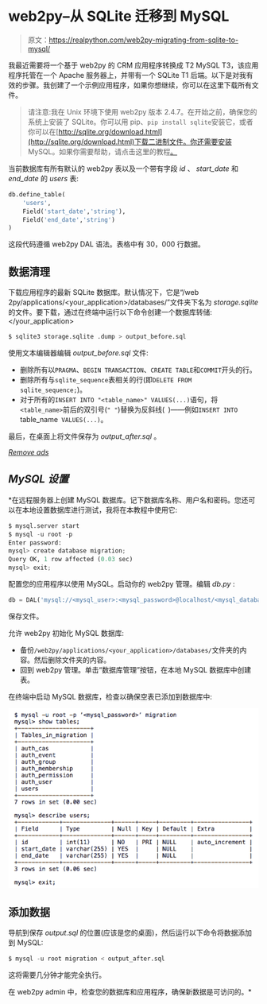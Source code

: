 # web2py–从 SQLite 迁移到 MySQL

> 原文：<https://realpython.com/web2py-migrating-from-sqlite-to-mysql/>

我最近需要将一个基于 web2py 的 CRM 应用程序转换成 T2 MySQL T3，该应用程序托管在一个 Apache 服务器上，并带有一个 SQLite T1 后端。以下是对我有效的步骤。我创建了一个示例应用程序，如果你想继续，你可以在这里下载所有文件。

> 请注意:我在 Unix 环境下使用 web2py 版本 2.4.7。在开始之前，确保您的系统上安装了 SQLite。你可以用 pip、`pip install sqlite`安装它，或者你可以在[http://sqlite.org/download.html](http://sqlite.org/download.html)下载二进制文件。你还需要安装 MySQL。如果你需要帮助，请点击这里的教程[。](http://dev.mysql.com/doc/refman/5.5/en/installing.html)

当前数据库有所有默认的 web2py 表以及一个带有字段 *id* 、 *start_date* 和 *end_date* 的 *users* 表:

```py
db.define_table(
    'users',
    Field('start_date','string'), 
    Field('end_date','string')
)
```

这段代码遵循 web2py DAL 语法。表格中有 30，000 行数据。

## 数据清理

下载应用程序的最新 SQLite 数据库。默认情况下，它是“/web 2py/applications/<your_application>/databases/”文件夹下名为 *storage.sqlite* 的文件。要下载，通过在终端中运行以下命令创建一个数据库转储:</your_application>

```py
$ sqlite3 storage.sqlite .dump > output_before.sql
```

使用文本编辑器编辑 *output_before.sql* 文件:

*   删除所有以`PRAGMA`、`BEGIN TRANSACTION`、`CREATE TABLE`和`COMMIT`开头的行。
*   删除所有与`sqlite_sequence`表相关的行(即`DELETE FROM sqlite_sequence;`)。
*   对于所有的`INSERT INTO "<table_name>" VALUES(...)`语句，将`<table_name>`前后的双引号(`" "`)替换为反斜线(`` ``)——例如`INSERT INTO `table_name` VALUES(...)`。

最后，在桌面上将文件保存为 *output_after.sql* 。

[*Remove ads*](/account/join/)

## *MySQL 设置*

 *在远程服务器上创建 MySQL 数据库。记下数据库名称、用户名和密码。您还可以在本地设置数据库进行测试，我将在本教程中使用它:

```py
$ mysql.server start
$ mysql -u root -p
Enter password:
mysql> create database migration;
Query OK, 1 row affected (0.03 sec)
mysql> exit;
```

配置您的应用程序以使用 MySQL。启动你的 web2py 管理。编辑 *db.py* :

```py
db = DAL('mysql://<mysql_user>:<mysql_password>@localhost/<mysql_database>')
```

保存文件。

允许 web2py 初始化 MySQL 数据库:

*   备份`/web2py/applications/<your_application>/databases/`文件夹的内容。然后删除文件夹的内容。
*   回到 web2py 管理。单击“数据库管理”按钮，在本地 MySQL 数据库中创建表。

在终端中启动 MySQL 数据库，检查以确保空表已添加到数据库中:

[![Web2py MySQL migration screenshot](img/e629f193f6980da2a241fe53a9a39e95.png)](https://files.realpython.com/media/web2py-to-mysql.402545072b49.png)

## 添加数据

导航到保存 *output.sql* 的位置(应该是您的桌面)，然后运行以下命令将数据添加到 MySQL:

```py
$ mysql -u root migration < output_after.sql
```

这将需要几分钟才能完全执行。

在 web2py admin 中，检查您的数据库和应用程序，确保新数据是可访问的。*